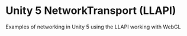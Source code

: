 # Unity 5 NetworkTransport (LLAPI)
Examples of networking in Unity 5 using the LLAPI working with WebGL
